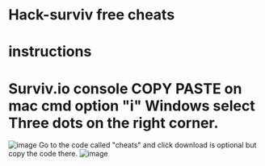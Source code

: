 # Hack-surviv free cheats
# instructions
# Surviv.io console COPY PASTE on mac cmd option "i" Windows select Three dots on the right corner.
![image](https://user-images.githubusercontent.com/81936781/119571937-d56df880-bd66-11eb-87a6-cf449712137f.png)
Go to the code called "cheats" and click download is optional but copy the code there.
![image](https://user-images.githubusercontent.com/81936781/119572290-5cbb6c00-bd67-11eb-8c8a-be6cfa9f6029.png)

